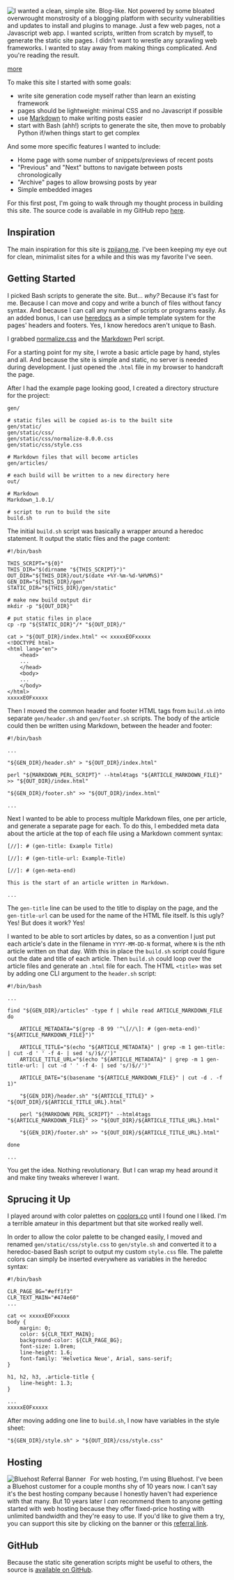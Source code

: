 
[//]: # (gen-title: Writing A Static Site Generator)

[//]: # (gen-title-url: Writing-A-Static-Site-Generator)

[//]: # (gen-keywords: blog, static, site, generator, Markdown, style, CSS, HTML, bash, bluehost)

[//]: # (gen-description: A blog written in Markdown and compiled to static web pages)

[//]: # (gen-meta-end)

<a href="${THIS_ARTICLE}"><img style="float: left" class="width-resp-50-100" src="${SITE_ROOT_REL}/img/20181011.jpg"/></a> I wanted a clean, simple site.  Blog-like.  Not powered by some bloated overwrought monstrosity of a blogging platform with security vulnerabilities and updates to install and plugins to manage.  Just a few web pages, not a Javascript web app.  I wanted scripts, written from scratch by myself, to generate the static site pages.  I didn't want to wrestle any sprawling web frameworks.  I wanted to stay away from making things complicated.  And you're reading the result.

[more](more://)

To make this site I started with some goals:

* write site generation code myself rather than learn an existing framework
* pages should be lightweight: minimal CSS and no Javascript if possible
* use [Markdown](https://daringfireball.net/projects/markdown/) to make writing posts easier
* start with Bash (ahh!) scripts to generate the site, then move to probably Python if/when things start to get complex

And some more specific features I wanted to include:

* Home page with some number of snippets/previews of recent posts
* "Previous" and "Next" buttons to navigate between posts chronologically
* "Archive" pages to allow browsing posts by year
* Simple embedded images

For this first post, I'm going to walk through my thought process in building this site.  The source code is available in my GitHub repo [here](https://github.com/philthompson/blog).

Inspiration
-----------

The main inspiration for this site is [zpjiang.me](http://zpjiang.me/).  I've been keeping my eye out for clean, minimalist sites for a while and this was my favorite I've seen.

Getting Started
---------------

I picked Bash scripts to generate the site.  But... *why?*  Because it's fast for me.  Because I can move and copy and write a bunch of files without fancy syntax.  And because I can call any number of scripts or programs easily.  As an added bonus, I can use [heredocs](https://www.tldp.org/LDP/abs/html/here-docs.html) as a simple template system for the pages' headers and footers.  Yes, I know heredocs aren't unique to Bash.

I grabbed [normalize.css](https://necolas.github.io/normalize.css/) and the [Markdown](https://daringfireball.net/projects/markdown/) Perl script.

For a starting point for my site, I wrote a basic article page by hand, styles and all.  And because the site is simple and static, no server is needed during development.  I just opened the `.html` file in my browser to handcraft the page.

After I had the example page looking good, I created a directory structure for the project:

	gen/

	# static files will be copied as-is to the built site
	gen/static/
	gen/static/css/
	gen/static/css/normalize-8.0.0.css
	gen/static/css/style.css

	# Markdown files that will become articles
	gen/articles/

	# each build will be written to a new directory here
	out/

	# Markdown
	Markdown_1.0.1/

	# script to run to build the site
	build.sh

The initial `build.sh` script was basically a wrapper around a heredoc statement.  It output the static files and the page content:

	#!/bin/bash

	THIS_SCRIPT="${0}"
	THIS_DIR="$(dirname "${THIS_SCRIPT}")"
	OUT_DIR="${THIS_DIR}/out/$(date +%Y-%m-%d-%H%M%S)"
	GEN_DIR="${THIS_DIR}/gen"
	STATIC_DIR="${THIS_DIR}/gen/static"

	# make new build output dir
	mkdir -p "${OUT_DIR}"

	# put static files in place
	cp -rp "${STATIC_DIR}"/* "${OUT_DIR}/"

	cat > "${OUT_DIR}/index.html" << xxxxxEOFxxxxx
	<!DOCTYPE html>
	<html lang="en">
		<head>
		...
		</head>
		<body>
		...
		</body>
	</html>
	xxxxxEOFxxxxx

Then I moved the common header and footer HTML tags from `build.sh` into separate `gen/header.sh` and `gen/footer.sh` scripts.  The body of the article could then be written using Markdown, between the header and footer:

	#!/bin/bash

	...

	"${GEN_DIR}/header.sh" > "${OUT_DIR}/index.html"

	perl "${MARKDOWN_PERL_SCRIPT}" --html4tags "${ARTICLE_MARKDOWN_FILE}" >> "${OUT_DIR}/index.html"

	"${GEN_DIR}/footer.sh" >> "${OUT_DIR}/index.html"

	...

Next I wanted to be able to process multiple Markdown files, one per article, and generate a separate page for each.  To do this, I embedded meta data about the article at the top of each file using a Markdown comment syntax:

	[//]: # (gen-title: Example Title)

	[//]: # (gen-title-url: Example-Title)

	[//]: # (gen-meta-end)

	This is the start of an article written in Markdown.

	...

The `gen-title` line can be used to the title to display on the page, and the `gen-title-url` can be used for the name of the HTML file itself.  Is this ugly?  Yes!  But does it work?  Yes!

I wanted to be able to sort articles by dates, so as a convention I just put each article's date in the filename in `YYYY-MM-DD-N` format, where `N` is the nth article written on that day.  With this in place the `build.sh` script could figure out the date and title of each article.  Then `build.sh` could loop over the article files and generate an `.html` file for each.  The HTML `<title>` was set by adding one CLI argument to the `header.sh` script:

	#!/bin/bash

	...

	find "${GEN_DIR}/articles" -type f | while read ARTICLE_MARKDOWN_FILE
	do

		ARTICLE_METADATA="$(grep -B 99 '^\[//\]: # (gen-meta-end)' "${ARTICLE_MARKDOWN_FILE}")"

		ARTICLE_TITLE="$(echo "${ARTICLE_METADATA}" | grep -m 1 gen-title: | cut -d ' ' -f 4- | sed 's/)$//')"
		ARTICLE_TITLE_URL="$(echo "${ARTICLE_METADATA}" | grep -m 1 gen-title-url: | cut -d ' ' -f 4- | sed 's/)$//')"

		ARTICLE_DATE="$(basename "${ARTICLE_MARKDOWN_FILE}" | cut -d . -f 1)"

		"${GEN_DIR}/header.sh" "${ARTICLE_TITLE}" > "${OUT_DIR}/${ARTICLE_TITLE_URL}.html"

		perl "${MARKDOWN_PERL_SCRIPT}" --html4tags "${ARTICLE_MARKDOWN_FILE}" >> "${OUT_DIR}/${ARTICLE_TITLE_URL}.html"

		"${GEN_DIR}/footer.sh" >> "${OUT_DIR}/${ARTICLE_TITLE_URL}.html"

	done

	...

You get the idea.  Nothing revolutionary.  But I can wrap my head around it and make tiny tweaks wherever I want.

Sprucing it Up
--------------

I played around with color palettes on [coolors.co](https://coolors.co) until I found one I liked.  I'm a terrible amateur in this department but that site worked really well.

In order to allow the color palette to be changed easily, I moved and renamed `gen/static/css/style.css` to `gen/style.sh` and converted it to a heredoc-based Bash script to output my custom `style.css` file.  The palette colors can simply be inserted everywhere as variables in the heredoc syntax:

	#!/bin/bash

	CLR_PAGE_BG="#eff1f3"
	CLR_TEXT_MAIN="#474e60"
	...

	cat << xxxxxEOFxxxxx
	body {
		margin: 0;
		color: ${CLR_TEXT_MAIN};
		background-color: ${CLR_PAGE_BG};
		font-size: 1.0rem;
		line-height: 1.6;
		font-family: 'Helvetica Neue', Arial, sans-serif;
	}

	h1, h2, h3, .article-title {
		line-height: 1.3;
	}

	...
	xxxxxEOFxxxxx

After moving adding one line to `build.sh`, I now have variables in the style sheet:

	"${GEN_DIR}/style.sh" > "${OUT_DIR}/css/style.css"

Hosting
-------

<a href="https://www.bluehost.com/track/philthompson/philthompsondotme" target="_blank"> <img style="float: left; padding-right: 10px" border="0" title="Bluehost Referral Banner" alt="Bluehost Referral Banner" src="https://bluehost-cdn.com/media/partner/images/philthompson/190x60/190x60BW.png"> </a>
For web hosting, I'm using Bluehost.  I've been a Bluehost customer for a couple months shy of 10 years now.  I can't say it's the best hosting company because I honestly haven't had experience with that many.  But 10 years later I *can* recommend them to anyone getting started with web hosting because they offer fixed-price hosting with unlimited bandwidth and they're easy to use.  If you'd like to give them a try, you can support this site by clicking on the banner or this [referral link](https://www.bluehost.com/track/philthompson/philthompsondotme).

GitHub
------

Because the static site generation scripts might be useful to others, the source is [available on GitHub](https://github.com/philthompson/blog).
